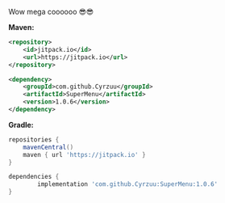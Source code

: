 Wow mega coooooo 😎😎

**Maven:** 
```xml
<repository>
    <id>jitpack.io</id>
    <url>https://jitpack.io</url>
</repository>

<dependency>
    <groupId>com.github.Cyrzuu</groupId>
    <artifactId>SuperMenu</artifactId>
    <version>1.0.6</version>
</dependency>
```

**Gradle:**
```groovy
repositories {
    mavenCentral()
    maven { url 'https://jitpack.io' }
}

dependencies {
        implementation 'com.github.Cyrzuu:SuperMenu:1.0.6'
}
```
